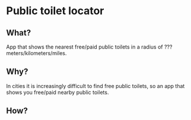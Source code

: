 # Public toilet locator

## What?

App that shows the nearest free/paid public toilets in a radius of ??? meters/kilometers/miles.

## Why?

In cities it is increasingly difficult to find free public toilets, so an app that shows you free/paid nearby public toilets.

## How?
